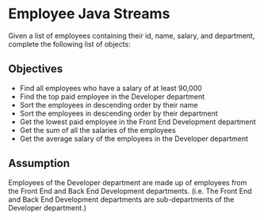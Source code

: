 # Employee Java Streams

Given a list of employees containing their id, name, salary, and department, complete the following list of objects:

**Objectives**
---
* Find all employees who have a salary of at least 90,000
* Find the top paid employee in the Developer department
* Sort the employees in descending order by their name
* Sort the employees in descending order by their department
* Get the lowest paid employee in the Front End Development department
* Get the sum of all the salaries of the employees
* Get the average salary of the employees in the Developer department

**Assumption**
---
Employees of the Developer department are made up of employees from the Front End and Back End Development departments. (i.e. The Front End and Back End Development departments are sub-departments of the Developer department.)

